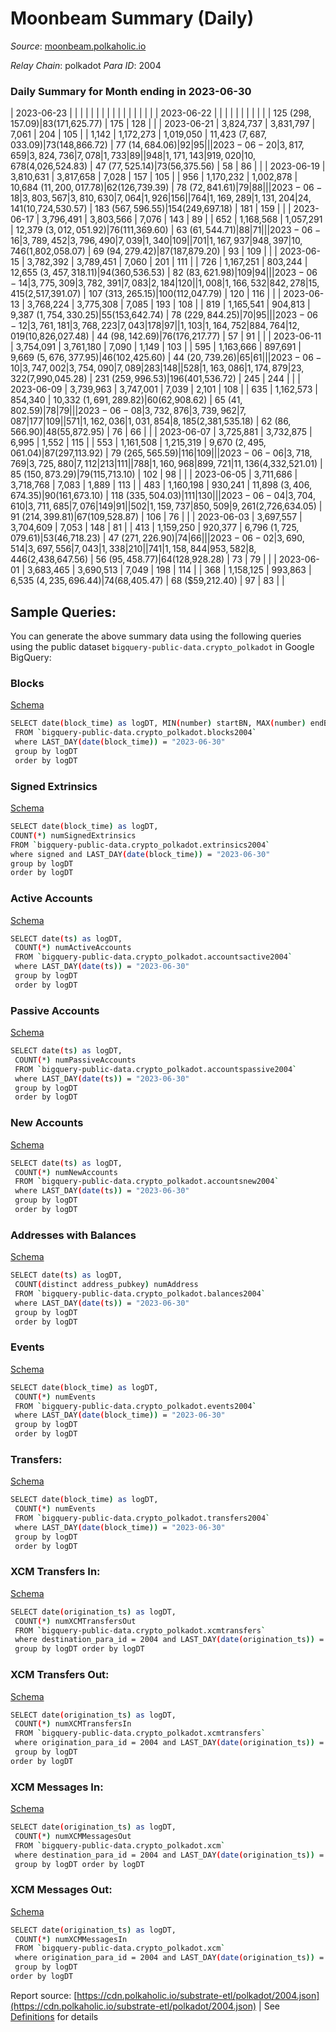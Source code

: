 # Moonbeam Summary (Daily)

_Source_: [moonbeam.polkaholic.io](https://moonbeam.polkaholic.io)

*Relay Chain*: polkadot
*Para ID*: 2004



### Daily Summary for Month ending in 2023-06-30


| 2023-06-23 |  |  |  |  |  |  |  |  |  |   |   |   |  |  |  |
| 2023-06-22 |  |  |  |  |  |  |  |  |  |   | 125 ($298,157.09) | 83 ($171,625.77) | 175 | 128 |  |
| 2023-06-21 | 3,824,737 | 3,831,797 | 7,061 | 204 | 105 |  | 1,142 | 1,172,273 | 1,019,050 | 11,423 ($7,687,033.09) | 73 ($148,866.72) | 77 ($14,684.06) | 92 | 95 |  |
| 2023-06-20 | 3,817,659 | 3,824,736 | 7,078 | 1,733 | 89 |  | 948 | 1,171,143 | 919,020 | 10,678 ($4,026,524.83) | 47 ($77,525.14) | 73 ($56,375.56) | 58 | 86 |  |
| 2023-06-19 | 3,810,631 | 3,817,658 | 7,028 | 157 | 105 |  | 956 | 1,170,232 | 1,002,878 | 10,684 ($11,200,017.78) | 62 ($126,739.39) | 78 ($72,841.61) | 79 | 88 |  |
| 2023-06-18 | 3,803,567 | 3,810,630 | 7,064 | 1,926 | 156 |  | 764 | 1,169,289 | 1,131,204 | 24,141 ($10,724,530.57) | 183 ($567,596.55) | 154 ($249,697.18) | 181 | 159 |  |
| 2023-06-17 | 3,796,491 | 3,803,566 | 7,076 | 143 | 89 |  | 652 | 1,168,568 | 1,057,291 | 12,379 ($3,012,051.92) | 76 ($111,369.60) | 63 ($61,544.71) | 88 | 71 |  |
| 2023-06-16 | 3,789,452 | 3,796,490 | 7,039 | 1,340 | 109 |  | 701 | 1,167,937 | 948,397 | 10,746 ($1,802,058.07) | 69 ($94,279.42) | 87 ($187,879.20) | 93 | 109 |  |
| 2023-06-15 | 3,782,392 | 3,789,451 | 7,060 | 201 | 111 |  | 726 | 1,167,251 | 803,244 | 12,655 ($3,457,318.11) | 94 ($360,536.53) | 82 ($83,621.98) | 109 | 94 |  |
| 2023-06-14 | 3,775,309 | 3,782,391 | 7,083 | 2,184 | 120 |  | 1,008 | 1,166,532 | 842,278 | 15,415 ($2,517,391.07) | 107 ($313,265.15) | 100 ($112,047.79) | 120 | 116 |  |
| 2023-06-13 | 3,768,224 | 3,775,308 | 7,085 | 193 | 108 |  | 819 | 1,165,541 | 904,813 | 9,387 ($1,754,330.25) | 55 ($153,642.74) | 78 ($229,844.25) | 70 | 95 |  |
| 2023-06-12 | 3,761,181 | 3,768,223 | 7,043 | 178 | 97 |  | 1,103 | 1,164,752 | 884,764 | 12,019 ($10,826,027.48) | 44 ($98,142.69) | 76 ($176,217.77) | 57 | 91 |  |
| 2023-06-11 | 3,754,091 | 3,761,180 | 7,090 | 1,149 | 103 |  | 595 | 1,163,666 | 897,691 | 9,669 ($5,676,377.95) | 46 ($102,425.60) | 44 ($20,739.26) | 65 | 61 |  |
| 2023-06-10 | 3,747,002 | 3,754,090 | 7,089 | 283 | 148 |  | 528 | 1,163,086 | 1,174,879 | 23,322 ($7,990,045.28) | 231 ($259,996.53) | 196 ($401,536.72) | 245 | 244 |  |
| 2023-06-09 | 3,739,963 | 3,747,001 | 7,039 | 2,101 | 108 |  | 635 | 1,162,573 | 854,340 | 10,332 ($1,691,289.82) | 60 ($62,908.62) | 65 ($41,802.59) | 78 | 79 |  |
| 2023-06-08 | 3,732,876 | 3,739,962 | 7,087 | 177 | 109 |  | 571 | 1,162,036 | 1,031,854 | 8,185 ($2,381,535.18) | 62 ($86,566.90) | 48 ($55,872.95) | 76 | 66 |  |
| 2023-06-07 | 3,725,881 | 3,732,875 | 6,995 | 1,552 | 115 |  | 553 | 1,161,508 | 1,215,319 | 9,670 ($2,495,061.04) | 87 ($297,113.92) | 79 ($265,565.59) | 116 | 109 |  |
| 2023-06-06 | 3,718,769 | 3,725,880 | 7,112 | 213 | 111 |  | 788 | 1,160,968 | 899,721 | 11,136 ($4,332,521.01) | 85 ($150,873.29) | 79 ($115,713.10) | 102 | 98 |  |
| 2023-06-05 | 3,711,686 | 3,718,768 | 7,083 | 1,889 | 113 |  | 483 | 1,160,198 | 930,241 | 11,898 ($3,406,674.35) | 90 ($161,673.10) | 118 ($335,504.03) | 111 | 130 |  |
| 2023-06-04 | 3,704,610 | 3,711,685 | 7,076 | 149 | 91 |  | 502 | 1,159,737 | 850,509 | 9,261 ($2,726,634.05) | 91 ($214,399.81) | 67 ($109,528.87) | 106 | 76 |  |
| 2023-06-03 | 3,697,557 | 3,704,609 | 7,053 | 148 | 81 |  | 413 | 1,159,250 | 920,377 | 6,796 ($1,725,079.61) | 53 ($46,718.23) | 47 ($271,226.90) | 74 | 66 |  |
| 2023-06-02 | 3,690,514 | 3,697,556 | 7,043 | 1,338 | 210 |  | 741 | 1,158,844 | 953,582 | 8,446 ($2,438,647.56) | 56 ($95,458.77) | 64 ($128,928.28) | 73 | 79 |  |
| 2023-06-01 | 3,683,465 | 3,690,513 | 7,049 | 198 | 114 |  | 368 | 1,158,125 | 993,863 | 6,535 ($4,235,696.44) | 74 ($68,405.47) | 68 ($59,212.40) | 97 | 83 |  |

## Sample Queries:
You can generate the above summary data using the following queries using the public dataset `bigquery-public-data.crypto_polkadot` in Google BigQuery:


### Blocks 

[Schema](https://github.com/colorfulnotion/substrate-etl/blob/main/schema/blocks.json)

```bash
SELECT date(block_time) as logDT, MIN(number) startBN, MAX(number) endBN, COUNT(*) numBlocks 
 FROM `bigquery-public-data.crypto_polkadot.blocks2004`  
 where LAST_DAY(date(block_time)) = "2023-06-30" 
 group by logDT 
 order by logDT
```

### Signed Extrinsics 

[Schema](https://github.com/colorfulnotion/substrate-etl/blob/main/schema/extrinsics.json)

```bash
SELECT date(block_time) as logDT, 
COUNT(*) numSignedExtrinsics 
FROM `bigquery-public-data.crypto_polkadot.extrinsics2004`  
where signed and LAST_DAY(date(block_time)) = "2023-06-30" 
group by logDT 
order by logDT
```

### Active Accounts 

[Schema](https://github.com/colorfulnotion/substrate-etl/blob/main/schema/accountsactive.json)

```bash
SELECT date(ts) as logDT, 
 COUNT(*) numActiveAccounts 
 FROM `bigquery-public-data.crypto_polkadot.accountsactive2004` 
 where LAST_DAY(date(ts)) = "2023-06-30" 
 group by logDT 
 order by logDT
```

### Passive Accounts 

[Schema](https://github.com/colorfulnotion/substrate-etl/blob/main/schema/accountspassive.json)

```bash
SELECT date(ts) as logDT, 
 COUNT(*) numPassiveAccounts 
 FROM `bigquery-public-data.crypto_polkadot.accountspassive2004` 
 where LAST_DAY(date(ts)) = "2023-06-30" 
 group by logDT 
 order by logDT
```

### New Accounts 

[Schema](https://github.com/colorfulnotion/substrate-etl/blob/main/schema/accountsnew.json)

```bash
SELECT date(ts) as logDT, 
 COUNT(*) numNewAccounts 
 FROM `bigquery-public-data.crypto_polkadot.accountsnew2004` 
 where LAST_DAY(date(ts)) = "2023-06-30" 
 group by logDT
 order by logDT
```

### Addresses with Balances 

[Schema](https://github.com/colorfulnotion/substrate-etl/blob/main/schema/balances.json)

```bash
SELECT date(ts) as logDT,
 COUNT(distinct address_pubkey) numAddress 
 FROM `bigquery-public-data.crypto_polkadot.balances2004` 
 where LAST_DAY(date(ts)) = "2023-06-30" 
 group by logDT 
 order by logDT
```

### Events 

[Schema](https://github.com/colorfulnotion/substrate-etl/blob/main/schema/events.json)

```bash
SELECT date(block_time) as logDT, 
 COUNT(*) numEvents 
 FROM `bigquery-public-data.crypto_polkadot.events2004` 
 where LAST_DAY(date(block_time)) = "2023-06-30" 
 group by logDT 
 order by logDT
```

### Transfers:

[Schema](https://github.com/colorfulnotion/substrate-etl/blob/main/schema/transfers.json)

```bash
SELECT date(block_time) as logDT, 
 COUNT(*) numEvents 
 FROM `bigquery-public-data.crypto_polkadot.transfers2004` 
 where LAST_DAY(date(block_time)) = "2023-06-30" 
 group by logDT 
 order by logDT
```

### XCM Transfers In: 

[Schema](https://github.com/colorfulnotion/substrate-etl/blob/main/schema/xcmtransfers.json)

```bash
SELECT date(origination_ts) as logDT, 
 COUNT(*) numXCMTransfersOut 
 FROM `bigquery-public-data.crypto_polkadot.xcmtransfers` 
 where destination_para_id = 2004 and LAST_DAY(date(origination_ts)) = "2023-06-30" 
 group by logDT order by logDT
```

### XCM Transfers Out: 

[Schema](https://github.com/colorfulnotion/substrate-etl/blob/main/schema/xcmtransfers.json)

```bash
SELECT date(origination_ts) as logDT, 
 COUNT(*) numXCMTransfersIn 
 FROM `bigquery-public-data.crypto_polkadot.xcmtransfers` 
 where origination_para_id = 2004 and LAST_DAY(date(origination_ts)) = "2023-06-30" 
 group by logDT 
order by logDT
```

### XCM Messages In: 

[Schema](https://github.com/colorfulnotion/substrate-etl/blob/main/schema/xcm.json)

```bash
SELECT date(origination_ts) as logDT, 
 COUNT(*) numXCMMessagesOut 
 FROM `bigquery-public-data.crypto_polkadot.xcm` 
 where destination_para_id = 2004 and LAST_DAY(date(origination_ts)) = "2023-06-30" 
 group by logDT order by logDT
```

### XCM Messages Out: 

[Schema](https://github.com/colorfulnotion/substrate-etl/blob/main/schema/xcm.json)

```bash
SELECT date(origination_ts) as logDT, 
 COUNT(*) numXCMMessagesIn 
 FROM `bigquery-public-data.crypto_polkadot.xcm` 
 where origination_para_id = 2004 and LAST_DAY(date(origination_ts)) = "2023-06-30" 
 group by logDT 
order by logDT
```


Report source: [https://cdn.polkaholic.io/substrate-etl/polkadot/2004.json](https://cdn.polkaholic.io/substrate-etl/polkadot/2004.json) | See [Definitions](/DEFINITIONS.md) for details
